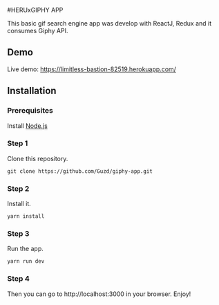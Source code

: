 #HERUxGIPHY APP

This basic gif search engine app was develop with ReactJ, Redux  and it consumes Giphy API. 

## Demo

Live demo: https://limitless-bastion-82519.herokuapp.com/


## Installation

### Prerequisites

Install [Node.js](https://nodejs.org/es/download/)

### Step 1

Clone this repository.

```
git clone https://github.com/Guzd/giphy-app.git
```

### Step 2

Install it.

```
yarn install
```

### Step 3

Run the app.

```
yarn run dev
```

### Step 4

Then you can go to http://localhost:3000 in your browser.
Enjoy!

